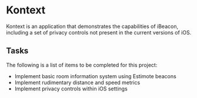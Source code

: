 Kontext
=======

Kontext is an application that demonstrates the capabilities of iBeacon,
including a set of privacy controls not present in the current versions of iOS.

Tasks
-----

The following is a list of items to be completed for this project:

* Implement basic room information system using Estimote beacons
* Implement rudimentary distance and speed metrics
* Implement privacy controls within iOS settings
